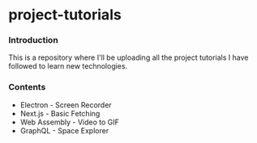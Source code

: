 # project-tutorials

### Introduction

This is a repository where I'll be uploading all the project tutorials I have followed to learn new technologies.

### Contents

- Electron - Screen Recorder
- Next.js - Basic Fetching
- Web Assembly - Video to GIF
- GraphQL - Space Explorer
